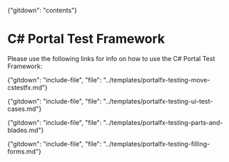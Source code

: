 {"gitdown": "contents"}

#  C# Portal Test Framework

Please use the following links for info on how to use the C# Portal Test Framework:

{"gitdown": "include-file", "file": "../templates/portalfx-testing-move-cstestfx.md"}

{"gitdown": "include-file", "file": "../templates/portalfx-testing-ui-test-cases.md"}

{"gitdown": "include-file", "file": "../templates/portalfx-testing-parts-and-blades.md"}

{"gitdown": "include-file", "file": "../templates/portalfx-testing-filling-forms.md"}
<!--
gitdown": "include-file", "file": "../templates/portalfx-testing-using-commands.md"}

gitdown": "include-file", "file": "../templates/portalfx-testing-taking-screenshots.md"}

gitdown": "include-file", "file": "../templates/portalfx-loading-a-subset-of-extensions.md"}

gitdown": "include-file", "file": "../templates/portalfx-testing-best-practices.md"}

  gitdown": "include-file", "file": "../templates/portalfx-testing-contributing.md"}

gitdown": "include-file", "file": "../templates/portalfx-extensions-csharp-test-framework-overview.md "}
-->
